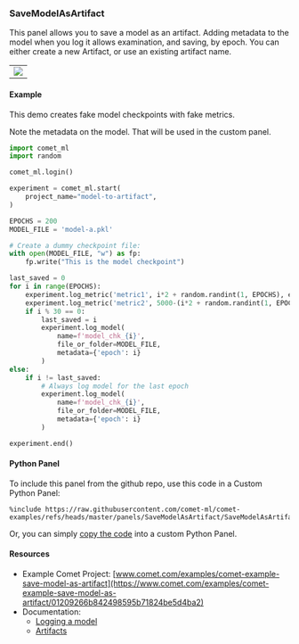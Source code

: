 ### SaveModelAsArtifact

This panel allows you to save a model as an artifact. Adding
metadata to the model when you log it allows examination,
and saving, by epoch. You can either create a new Artifact,
or use an existing artifact name.

<table>
<tr>
<td>
<img src="https://raw.githubusercontent.com/comet-ml/comet-examples/refs/heads/master/panels/SaveModelAsArtifact/save-model-as-artifact.png" 
     style="max-width: 300px; max-height: 300px;">
</img>
</td>
</tr>
</table>


#### Example

This demo creates fake model checkpoints with fake metrics.

Note the metadata on the model. That will be used in the custom panel.

```python
import comet_ml
import random

comet_ml.login()

experiment = comet_ml.start(
    project_name="model-to-artifact",
)

EPOCHS = 200
MODEL_FILE = 'model-a.pkl'

# Create a dummy checkpoint file:
with open(MODEL_FILE, "w") as fp:
    fp.write("This is the model checkpoint")

last_saved = 0
for i in range(EPOCHS):
    experiment.log_metric('metric1', i*2 + random.randint(1, EPOCHS), epoch=i)
    experiment.log_metric('metric2', 5000-(i*2 + random.randint(1, EPOCHS)), epoch=i)
    if i % 30 == 0:
        last_saved = i
        experiment.log_model(
            name=f'model_chk_{i}',
            file_or_folder=MODEL_FILE,
            metadata={'epoch': i}
        )
else:
    if i != last_saved:
        # Always log model for the last epoch
        experiment.log_model(
            name=f'model_chk_{i}',
            file_or_folder=MODEL_FILE,
            metadata={'epoch': i}
        )

experiment.end()
```

#### Python Panel

To include this panel from the github repo, use this code in a Custom Python Panel:

```
%include https://raw.githubusercontent.com/comet-ml/comet-examples/refs/heads/master/panels/SaveModelAsArtifact/SaveModelAsArtifact.py
```

Or, you can simply [copy the code](https://raw.githubusercontent.com/comet-ml/comet-examples/refs/heads/master/panels/SaveModelAsArtifact/SaveModelAsArtifact.py) into a custom Python Panel.

#### Resources

* Example Comet Project: [www.comet.com/examples/comet-example-save-model-as-artifact](https://www.comet.com/examples/comet-example-save-model-as-artifact/01209266b842498595b71824be5d4ba2)
* Documentation:
  * [Logging a model](https://www.comet.com/docs/v2/guides/experiment-management/log-data/models/)
  * [Artifacts](https://www.comet.com/docs/v2/guides/artifacts/using-artifacts/)

